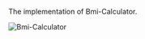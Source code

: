 The implementation of Bmi-Calculator.

![Bmi-Calculator](https://user-images.githubusercontent.com/45075715/115373414-7bb76300-a1e9-11eb-8590-29b8626fb427.gif)



